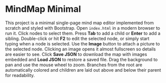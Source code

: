 # MindMap Minimal

This project is a minimal single-page mind map editor implemented from scratch
and styled with Bootstrap. Open `index.html` in a modern browser to run it.
Click nodes to select them. Press **Tab** to add a child or **Enter** to add a
sibling. Double-click or hit **F2** to edit the selected node, or simply start
typing when a node is selected. Use the **Image** button to attach a picture to
the selected node. Clicking an image opens it almost fullscreen so details are
easier to see.
Click **Save JSON** to download the map with images embedded and
**Load JSON** to restore a saved file. Drag the background to pan and use the
mouse wheel to zoom. Branches from the root are automatically colored and
children are laid out above and below their parent for readability.
